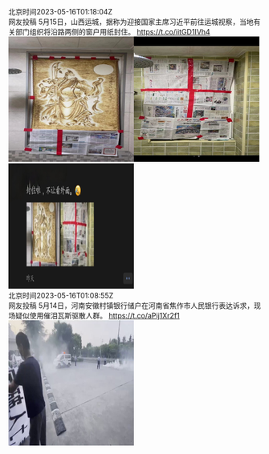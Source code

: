 北京时间2023-05-16T01:18:04Z<br>网友投稿
5月15日，山西运城，据称为迎接国家主席习近平前往运城视察，当地有关部门组织将沿路两侧的窗户用纸封住。 https://t.co/iitGD1IVh4<br><img src='/temp/2023/1658159827892285443_0.jpg' width='250' height='250'><img src='/temp/2023/1658159827892285443_1.jpg' width='250' height='250'><img src='/temp/2023/1658159827892285443_2.jpg' width='250' height='250'><br>北京时间2023-05-16T01:08:55Z<br>网友投稿
5月14日，河南安徽村镇银行储户在河南省焦作市人民银行表达诉求，现场疑似使用催泪瓦斯驱散人群。 https://t.co/aPij1Xr2f1<br><img src='/temp/2023/1658157522300153872_0.jpg' width='250' height='250'><br>